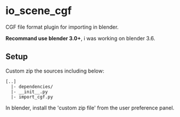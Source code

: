 # io\_scene\_cgf

CGF file format plugin for importing in blender.

**Recommand use blender 3.0+**, i was working on blender 3.6.

## Setup

Custom zip the sources including below:

```
[..]
  |- dependencies/
  |- __init__.py
  |- import_cgf.py
```

In blender, install the 'custom zip file' from the user preference panel.

